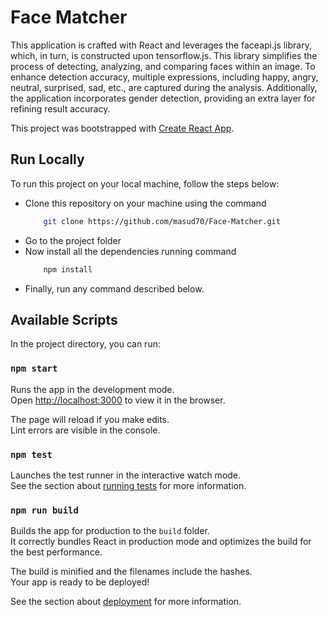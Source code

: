 # Face Matcher

This application is crafted with React and leverages the faceapi.js library, which, in turn, is constructed upon tensorflow.js. This library simplifies the process of detecting, analyzing, and comparing faces within an image. To enhance detection accuracy, multiple expressions, including happy, angry, neutral, surprised, sad, etc., are captured during the analysis. Additionally, the application incorporates gender detection, providing an extra layer for refining result accuracy.

This project was bootstrapped with [Create React App](https://github.com/facebook/create-react-app).

## Run Locally

To run this project on your local machine, follow the steps below:

- Clone this repository on your machine using the command 
    ```bash
        git clone https://github.com/masud70/Face-Matcher.git
    ```
- Go to the project folder
- Now install all the dependencies running command
    ```bash
        npm install
    ```
- Finally, run any command described below.

## Available Scripts

In the project directory, you can run:

### `npm start`

Runs the app in the development mode.\
Open [http://localhost:3000](http://localhost:3000) to view it in the browser.

The page will reload if you make edits.\
Lint errors are visible in the console.

### `npm test`

Launches the test runner in the interactive watch mode.\
See the section about [running tests](https://facebook.github.io/create-react-app/docs/running-tests) for more information.

### `npm run build`

Builds the app for production to the `build` folder.\
It correctly bundles React in production mode and optimizes the build for the best performance.

The build is minified and the filenames include the hashes.\
Your app is ready to be deployed!

See the section about [deployment](https://facebook.github.io/create-react-app/docs/deployment) for more information.
